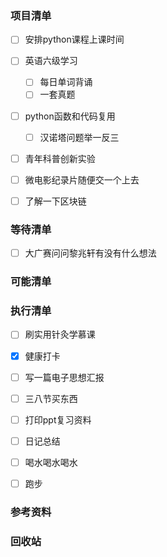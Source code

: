### 项目清单

- [ ] 安排python课程上课时间

- [ ] 英语六级学习

  - [ ] 每日单词背诵
  - [ ] 一套真题

- [ ] python函数和代码复用

  - [ ] 汉诺塔问题举一反三

- [ ] 青年科普创新实验

- [ ] 微电影纪录片随便交一个上去

- [ ] 了解一下区块链

  

### 等待清单

- [ ] 大广赛问问黎兆轩有没有什么想法

### 可能清单

### 执行清单

- [ ] 刷实用针灸学慕课

- [x] 健康打卡

- [ ] 写一篇电子思想汇报

- [ ] 三八节买东西

- [ ] 打印ppt复习资料

- [ ] 日记总结

- [ ] 喝水喝水喝水

- [ ] 跑步

  

### 参考资料



### 回收站

